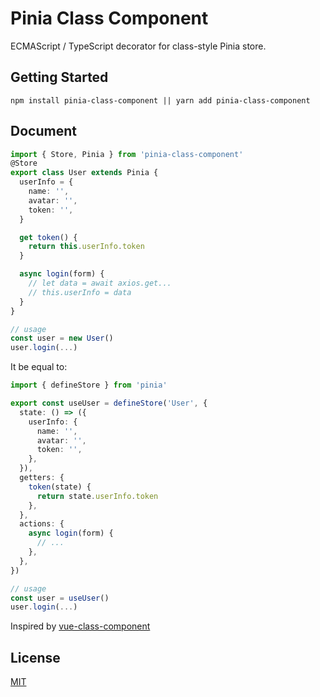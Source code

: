 # Pinia Class Component

ECMAScript / TypeScript decorator for class-style Pinia store.

## Getting Started

```shell
npm install pinia-class-component || yarn add pinia-class-component
```

## Document

```ts
import { Store, Pinia } from 'pinia-class-component'
@Store
export class User extends Pinia {
  userInfo = {
    name: '',
    avatar: '',
    token: '',
  }

  get token() {
    return this.userInfo.token
  }

  async login(form) {
    // let data = await axios.get...
    // this.userInfo = data
  }
}

// usage
const user = new User()
user.login(...)
```

It be equal to:

```ts
import { defineStore } from 'pinia'

export const useUser = defineStore('User', {
  state: () => ({
    userInfo: {
      name: '',
      avatar: '',
      token: '',
    },
  }),
  getters: {
    token(state) {
      return state.userInfo.token
    },
  },
  actions: {
    async login(form) {
      // ...
    },
  },
})

// usage
const user = useUser()
user.login(...)
```

Inspired by [vue-class-component](https://github.com/vuejs/vue-class-component)

## License

[MIT](http://opensource.org/licenses/MIT)
